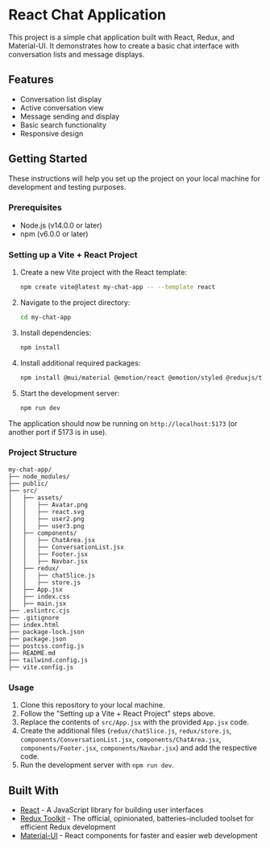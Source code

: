 # React Chat Application

This project is a simple chat application built with React, Redux, and Material-UI. It demonstrates how to create a basic chat interface with conversation lists and message displays.

## Features

- Conversation list display
- Active conversation view
- Message sending and display
- Basic search functionality
- Responsive design

## Getting Started

These instructions will help you set up the project on your local machine for development and testing purposes.

### Prerequisites

- Node.js (v14.0.0 or later)
- npm (v6.0.0 or later)

### Setting up a Vite + React Project

1. Create a new Vite project with the React template:
   ```bash
   npm create vite@latest my-chat-app -- --template react
   ```

2. Navigate to the project directory:
   ```bash
   cd my-chat-app
   ```

3. Install dependencies:
   ```bash
   npm install
   ```

4. Install additional required packages:
   ```bash
   npm install @mui/material @emotion/react @emotion/styled @reduxjs/toolkit react-redux
   ```

5. Start the development server:
   ```bash
   npm run dev
   ```

The application should now be running on `http://localhost:5173` (or another port if 5173 is in use).

### Project Structure

```
my-chat-app/
├── node_modules/
├── public/
├── src/
│   ├── assets/
│   │   ├── Avatar.png
│   │   ├── react.svg
│   │   ├── user2.png
│   │   ├── user3.png
│   ├── components/
│   │   ├── ChatArea.jsx
│   │   ├── ConversationList.jsx
│   │   ├── Footer.jsx
│   │   ├── Navbar.jsx
│   ├── redux/
│   │   ├── chatSlice.js
│   │   ├── store.js
│   ├── App.jsx
│   ├── index.css
│   ├── main.jsx
├── .eslintrc.cjs
├── .gitignore
├── index.html
├── package-lock.json
├── package.json
├── postcss.config.js
├── README.md
├── tailwind.config.js
├── vite.config.js
```

### Usage

1. Clone this repository to your local machine.
2. Follow the "Setting up a Vite + React Project" steps above.
3. Replace the contents of `src/App.jsx` with the provided `App.jsx` code.
4. Create the additional files (`redux/chatSlice.js`, `redux/store.js`, `components/ConversationList.jsx`, `components/ChatArea.jsx`, `components/Footer.jsx`, `components/Navbar.jsx`) and add the respective code.
5. Run the development server with `npm run dev`.

## Built With

- [React](https://reactjs.org/) - A JavaScript library for building user interfaces
- [Redux Toolkit](https://redux-toolkit.js.org/) - The official, opinionated, batteries-included toolset for efficient Redux development
- [Material-UI](https://mui.com/) - React components for faster and easier web development
